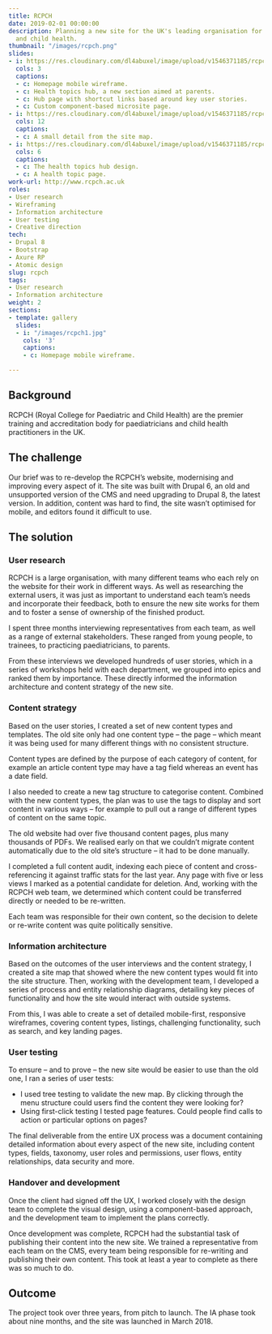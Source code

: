 ```yaml
---
title: RCPCH
date: 2019-02-01 00:00:00
description: Planning a new site for the UK's leading organisation for paediatricians
  and child health.
thumbnail: "/images/rcpch.png"
slides:
- i: https://res.cloudinary.com/dl4abuxel/image/upload/v1546371185/rcpch1.jpg
  cols: 3
  captions:
  - c: Homepage mobile wireframe.
  - c: Health topics hub, a new section aimed at parents.
  - c: Hub page with shortcut links based around key user stories.
  - c: Custom component-based microsite page.
- i: https://res.cloudinary.com/dl4abuxel/image/upload/v1546371185/rcpch2.jpg
  cols: 12
  captions:
  - c: A small detail from the site map.
- i: https://res.cloudinary.com/dl4abuxel/image/upload/v1546371185/rcpch3.jpg
  cols: 6
  captions:
  - c: The health topics hub design.
  - c: A health topic page.
work-url: http://www.rcpch.ac.uk
roles:
- User research
- Wireframing
- Information architecture
- User testing
- Creative direction
tech:
- Drupal 8
- Bootstrap
- Axure RP
- Atomic design
slug: rcpch
tags:
- User research
- Information architecture
weight: 2
sections:
- template: gallery
  slides:
  - i: "/images/rcpch1.jpg"
    cols: '3'
    captions:
    - c: Homepage mobile wireframe.

---
```

## Background
RCPCH (Royal College for Paediatric and Child Health) are the premier training and accreditation body for paediatricians and child health practitioners in the UK. 

## The challenge
Our brief was to re-develop the RCPCH’s website, modernising and improving every aspect of it. The site was built with Drupal 6, an old and unsupported version of the CMS and need upgrading to Drupal 8, the latest version. In addition, content was hard to find, the site wasn’t optimised for mobile, and editors found it difficult to use.

## The solution
### User research
RCPCH is a large organisation, with many different teams who each rely on the website for their work in different ways. As well as researching the external users, it was just as important to understand each team’s needs and incorporate their feedback, both to ensure the new site works for them and to foster a sense of ownership of the finished product.

I spent three months interviewing representatives from each team, as well as a range of external stakeholders. These ranged from young people, to trainees, to practicing paediatricians, to parents.

From these interviews we developed hundreds of user stories, which in a series of workshops held with each department, we grouped into epics and ranked them by importance. These directly informed the information architecture and content strategy of the new site.

### Content strategy
Based on the user stories, I created a set of new content types and templates. The old site only had one content type – the page – which meant it was being used for many different things with no consistent structure.

Content types are defined by the purpose of each category of content, for example an article content type may have a tag field whereas an event has a date field.

I also needed to create a new tag structure to categorise content. Combined with the new content types, the plan was to use the tags to display and sort content in various ways – for example to pull out a range of different types of content on the same topic.

The old website had over five thousand content pages, plus many thousands of PDFs. We realised early on that we couldn’t migrate content automatically  due to the old site’s structure – it had to be done manually. 

I completed a full content audit, indexing each piece of content and cross-referencing it against traffic stats for the last year. Any page with five or less views I marked as a potential candidate for deletion. And, working with the RCPCH web team, we determined which content could be transferred directly or needed to be re-written. 

Each team was responsible for their own content, so the decision to delete or re-write content was quite politically sensitive.

### Information architecture

Based on the outcomes of the user interviews and the content strategy, I created a site map that showed where the new content types would fit into the site structure. Then, working with the development team, I developed a series of process and entity relationship diagrams, detailing key pieces of functionality and how the site would interact with outside systems.

From this, I was able to create a set of detailed mobile-first, responsive wireframes, covering content types, listings, challenging functionality, such as search, and key landing pages. 

### User testing
To ensure – and to prove – the new site would be easier to use than the old one, I ran a series of user tests:
* I used tree testing to validate the new map. By clicking through the menu structure could users find the content they were looking for?
* Using first-click testing I tested page features. Could people find calls to action or particular options on pages?

The final deliverable from the entire UX process was a document containing detailed information about every aspect of the new site, including content types, fields, taxonomy, user roles and permissions, user flows, entity relationships, data security and more. 

### Handover and development
Once the client had signed off the UX, I worked closely with the design team to complete the visual design, using a component-based approach, and the development team to implement the plans correctly.

Once development was complete, RCPCH had the substantial task  of publishing their content into the new site. We trained a representative from each team on the CMS, every team being responsible for re-writing and publishing their own content. This took at least a year to complete as there was so much to do.

## Outcome
The project took over three years, from pitch to launch. The IA phase took about nine months, and the site was launched in March 2018.
